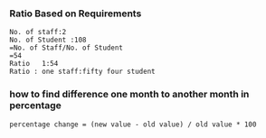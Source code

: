 
### Ratio Based on Requirements
```
No. of staff:2	
No. of Student :108
=No. of Staff/No. of Student
=54
Ratio	1:54
Ratio : one staff:fifty four student 

```
### how to find difference one month to another month in percentage
```
percentage change = (new value - old value) / old value * 100
```
